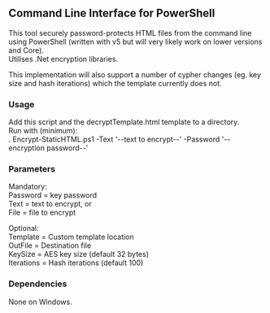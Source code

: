 ## Command Line Interface for PowerShell ##
This tool securely password-protects HTML files from the command line using PowerShell (written with v5 but will very likely work on lower versions and Core).  
Utilises .Net encryption libraries.

This implementation will also support a number of cypher changes (eg. key size and hash iterations) which the template currently does not.

### Usage ###
Add this script and the decryptTemplate.html template to a directory.  
Run with (minimum):  
. Encrypt-StaticHTML.ps1 -Text '--text to encrypt--' -Password '--encryption password--'

### Parameters ###
Mandatory:  
Password = key password  
Text = text to encrypt, or  
File = file to encrypt

Optional:  
Template = Custom template location  
OutFile = Destination file  
KeySize = AES key size (default 32 bytes)  
Iterations = Hash iterations (default 100)

### Dependencies ###
None on Windows.
